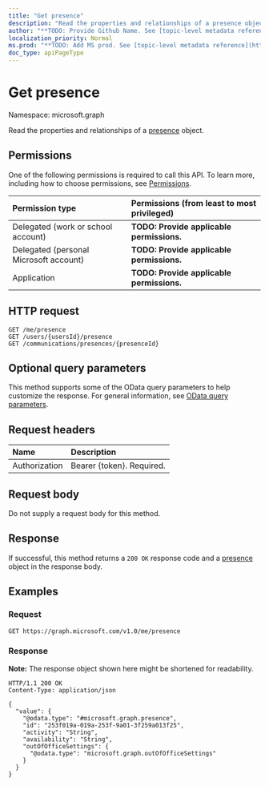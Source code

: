 ```yaml
---
title: "Get presence"
description: "Read the properties and relationships of a presence object."
author: "**TODO: Provide Github Name. See [topic-level metadata reference](https://msgo.azurewebsites.net/add/document/guidelines/metadata.html#topic-level-metadata)**"
localization_priority: Normal
ms.prod: "**TODO: Add MS prod. See [topic-level metadata reference](https://msgo.azurewebsites.net/add/document/guidelines/metadata.html#topic-level-metadata)**"
doc_type: apiPageType
---
```


# Get presence
Namespace: microsoft.graph



Read the properties and relationships of a [presence](../resources/presence.md) object.

## Permissions
One of the following permissions is required to call this API. To learn more, including how to choose permissions, see [Permissions](/graph/permissions-reference).

|Permission type|Permissions (from least to most privileged)|
|:---|:---|
|Delegated (work or school account)|**TODO: Provide applicable permissions.**|
|Delegated (personal Microsoft account)|**TODO: Provide applicable permissions.**|
|Application|**TODO: Provide applicable permissions.**|

## HTTP request

<!-- {
  "blockType": "ignored"
}
-->
``` http
GET /me/presence
GET /users/{usersId}/presence
GET /communications/presences/{presenceId}
```

## Optional query parameters
This method supports some of the OData query parameters to help customize the response. For general information, see [OData query parameters](/graph/query-parameters).

## Request headers
|Name|Description|
|:---|:---|
|Authorization|Bearer {token}. Required.|

## Request body
Do not supply a request body for this method.

## Response

If successful, this method returns a `200 OK` response code and a [presence](../resources/presence.md) object in the response body.

## Examples

### Request
<!-- {
  "blockType": "request",
  "name": "get_presence"
}
-->
``` http
GET https://graph.microsoft.com/v1.0/me/presence
```


### Response
**Note:** The response object shown here might be shortened for readability.
<!-- {
  "blockType": "response",
  "truncated": true,
  "@odata.type": "microsoft.graph.presence"
}
-->
``` http
HTTP/1.1 200 OK
Content-Type: application/json

{
  "value": {
    "@odata.type": "#microsoft.graph.presence",
    "id": "253f019a-019a-253f-9a01-3f259a013f25",
    "activity": "String",
    "availability": "String",
    "outOfOfficeSettings": {
      "@odata.type": "microsoft.graph.outOfOfficeSettings"
    }
  }
}
```


